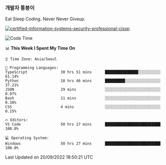 ### 개발자 통붕이
Eat Sleep Coding.
Never Never Giveup.

[![certified-information-systems-security-professional-cissp](https://user-images.githubusercontent.com/44606727/157613689-acd84ec6-5f8f-4e79-89d9-a8d51f033634.png)](https://www.credly.com/badges/f394a010-85a0-450b-9136-8043af01d71c/public_url)

<!--START_SECTION:waka-->
![Code Time](http://img.shields.io/badge/Code%20Time-1%2C097%20hrs%2044%20mins-blue)

📊 **This Week I Spent My Time On** 

```text
⌚︎ Time Zone: Asia/Seoul

💬 Programming Languages: 
TypeScript               30 hrs 51 mins      ███████████████░░░░░░░░░░   61.14% 
Python                   18 hrs 46 mins      █████████░░░░░░░░░░░░░░░░   37.21% 
JSON                     29 mins             ░░░░░░░░░░░░░░░░░░░░░░░░░   0.97% 
Bash                     11 mins             ░░░░░░░░░░░░░░░░░░░░░░░░░   0.38% 
CSS                      4 mins              ░░░░░░░░░░░░░░░░░░░░░░░░░   0.15%

🔥 Editors: 
VS Code                  50 hrs 27 mins      █████████████████████████   100.0%

💻 Operating System: 
Windows                  50 hrs 27 mins      █████████████████████████   100.0%

```


 Last Updated on 20/09/2022 18:50:21 UTC
<!--END_SECTION:waka-->
